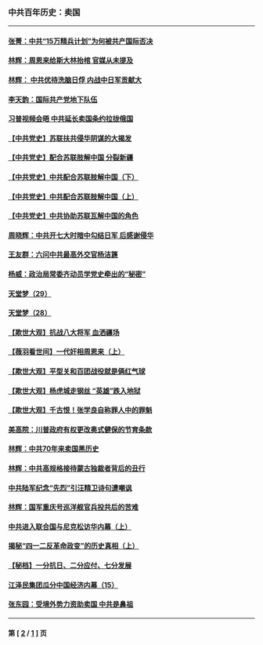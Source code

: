 ### 中共百年历史：卖国
---
#### [张菁：中共“15万精兵计划”为何被共产国际否决](../../pages/nf1176117/n13967677.md?09300430) 
#### [林辉：周恩来给斯大林抬棺 官媒从未提及](../../pages/nf1176117/n13961173.md?09300430) 
#### [林辉： 中共优待洗脑日俘 内战中日军贡献大](../../pages/nf1176117/n13624644.md?09300430) 
#### [李天韵：国际共产党地下队伍](../../pages/nf1176117/n13611808.md?09300430) 
#### [习普视频会晤 中共延长卖国条约拉拢俄国](../../pages/nf1176117/n13060971.md?09300430) 
#### [【中共党史】苏联扶共侵华阴谋的大揭发](../../pages/nf1176117/n13056050.md?09300430) 
#### [【中共党史】配合苏联肢解中国 分裂新疆](../../pages/nf1176117/n13040700.md?09300430) 
#### [【中共党史】中共配合苏联肢解中国（下）](../../pages/nf1176117/n13035660.md?09300430) 
#### [【中共党史】中共配合苏联肢解中国（上）](../../pages/nf1176117/n13030262.md?09300430) 
#### [【中共党史】中共协助苏联瓦解中国的角色](../../pages/nf1176117/n13018109.md?09300430) 
#### [周晓辉：中共开七大时暗中勾结日军 后感谢侵华](../../pages/nf1176117/n12921960.md?09300430) 
#### [王友群：六问中共最高外交官杨洁篪](../../pages/nf1176117/n12836495.md?09300430) 
#### [杨威：政治局常委齐动员学党史牵出的“秘密”](../../pages/nf1176117/n12764642.md?09300430) 
#### [天堂梦（29）](../../pages/nf1176117/n12408465.md?09300430) 
#### [天堂梦（28）](../../pages/nf1176117/n12408309.md?09300430) 
#### [【欺世大观】抗战八大将军 血洒疆场](../../pages/nf1176117/n12357044.md?09300430) 
#### [【薇羽看世间】一代奸相周恩来（上）](../../pages/nf1176117/n12401109.md?09300430) 
#### [【欺世大观】平型关和百团战役就是俩红气球](../../pages/nf1176117/n12359157.md?09300430) 
#### [【欺世大观】杨虎城走钢丝 “英雄”跌入地狱](../../pages/nf1176117/n12358840.md?09300430) 
#### [【欺世大观】千古恨！张学良自称罪人中的罪魁](../../pages/nf1176117/n12358629.md?09300430) 
#### [美高院：川普政府有权更改奥式健保的节育条款](../../pages/nf1176117/n12242171.md?09300430) 
#### [林辉：中共70年来卖国黑历史](../../pages/nf1176117/n11552181.md?09300430) 
#### [林辉：中共高规格接待蒙古独裁者背后的丑行](../../pages/nf1176117/n11225005.md?09300430) 
#### [中共陆军纪念“先烈”引汪精卫诗句遭嘲讽](../../pages/nf1176117/n11153345.md?09300430) 
#### [林辉：国军重庆号巡洋舰官兵投共后的苦难](../../pages/nf1176117/n10997801.md?09300430) 
#### [中共进入联合国与尼克松访华内幕（上）](../../pages/nf1176117/n10138788.md?09300430) 
#### [揭秘“四一二反革命政变”的历史真相（上）](../../pages/nf1176117/n9996650.md?09300430) 
#### [【秘档】一分抗日、二分应付、七分发展](../../pages/nf1176117/n9331484.md?09300430) 
#### [江泽民集团瓜分中国经济内幕（15）](../../pages/nf1176117/n9268584.md?09300430) 
#### [张东园：受境外势力资助卖国 中共是鼻祖](../../pages/nf1176117/n9272480.md?09300430) 

---
#### 第 [ [2](./2.md?09300430) / [1](./1.md?09300430) ] 页
